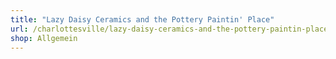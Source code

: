 ```yaml
---
title: "Lazy Daisy Ceramics and the Pottery Paintin' Place"
url: /charlottesville/lazy-daisy-ceramics-and-the-pottery-paintin-place/
shop: Allgemein
---
```

